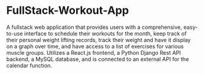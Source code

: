 # FullStack-Workout-App
A fullstack web application that provides users with a comprehensive, easy-to-use interface to schedule their workouts for the month, keep track of their personal weight lifting records, track their weight and have it display on a graph over time, and have access to a list of exercises for various muscle groups. Utilizes a React.js frontend, a Python Django Rest API backend, a MySQL database, and is connected to an external API for the calendar function.
